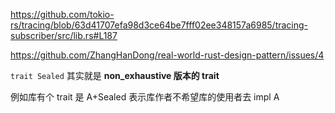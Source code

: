 https://github.com/tokio-rs/tracing/blob/63d41707efa98d3ce64be7fff02ee348157a6985/tracing-subscriber/src/lib.rs#L187

https://github.com/ZhangHanDong/real-world-rust-design-pattern/issues/4

`trait Sealed` 其实就是 **non_exhaustive 版本的 trait**

例如库有个 trait 是 A+Sealed 表示库作者不希望库的使用者去 impl A
